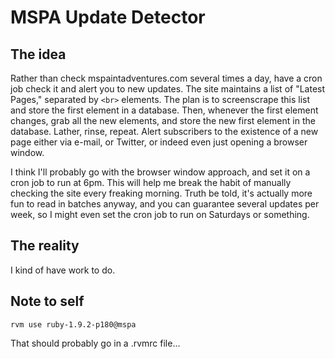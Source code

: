 MSPA Update Detector
====================

The idea
--------

Rather than check mspaintadventures.com several times a day, have a cron job check it and alert you to new updates. The site maintains a list of "Latest Pages," separated by `<br>` elements. The plan is to screenscrape this list and store the first element in a database. Then, whenever the first element changes, grab all the new elements, and store the new first element in the database. Lather, rinse, repeat. Alert subscribers to the existence of a new page either via e-mail, or Twitter, or indeed even just opening a browser window.

I think I'll probably go with the browser window approach, and set it on a cron job to run at 6pm. This will help me break the habit of manually checking the site every freaking morning. Truth be told, it's actually more fun to read in batches anyway, and you can guarantee several updates per week, so I might even set the cron job to run on Saturdays or something.

The reality
-----------

I kind of have work to do.

Note to self
------------

`rvm use ruby-1.9.2-p180@mspa`

That should probably go in a .rvmrc file...


